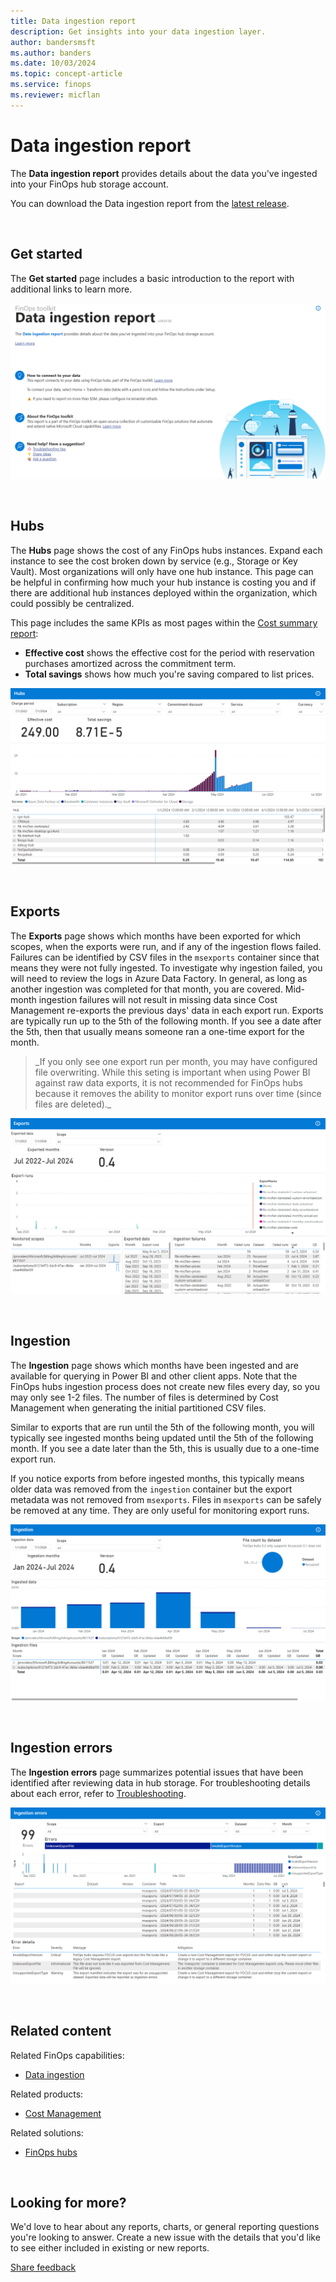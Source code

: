 ```yaml
---
title: Data ingestion report
description: Get insights into your data ingestion layer.
author: bandersmsft
ms.author: banders
ms.date: 10/03/2024
ms.topic: concept-article
ms.service: finops
ms.reviewer: micflan
---
```


<!-- markdownlint-disable-next-line MD025 -->
# Data ingestion report

The **Data ingestion report** provides details about the data you've ingested into your FinOps hub storage account.

You can download the Data ingestion report from the [latest release](https://github.com/microsoft/finops-toolkit/releases/latest).

<br>

## Get started

The **Get started** page includes a basic introduction to the report with additional links to learn more.

![Screenshot of the Get started page](../../media/power-bi/data-ingestion_get-started.png)

<br>

## Hubs

The **Hubs** page shows the cost of any FinOps hubs instances. Expand each instance to see the cost broken down by service (e.g., Storage or Key Vault). Most organizations will only have one hub instance. This page can be helpful in confirming how much your hub instance is costing you and if there are additional hub instances deployed within the organization, which could possibly be centralized.

This page includes the same KPIs as most pages within the [Cost summary report](./cost-summary.md):

- **Effective cost** shows the effective cost for the period with reservation purchases amortized across the commitment term.
- **Total savings** shows how much you're saving compared to list prices.

![Screenshot of the Hubs page](../../media/power-bi/data-ingestion_hubs.png)

<br>

## Exports

The **Exports** page shows which months have been exported for which scopes, when the exports were run, and if any of the ingestion flows failed. Failures can be identified by CSV files in the `msexports` container since that means they were not fully ingested. To investigate why ingestion failed, you will need to review the logs in Azure Data Factory. In general, as long as another ingestion was completed for that month, you are covered. Mid-month ingestion failures will not result in missing data since Cost Management re-exports the previous days' data in each export run. Exports are typically run up to the 5th of the following month. If you see a date after the 5th, then that usually means someone ran a one-time export for the month.

<blockquote class="tip" markdown="1">
  _If you only see one export run per month, you may have configured file overwriting. While this seting is important when using Power BI against raw data exports, it is not recommended for FinOps hubs because it removes the ability to monitor export runs over time (since files are deleted)._
</blockquote>

![Screenshot of the Exports page](../../media/power-bi/data-ingestion_exports.png)

<br>

## Ingestion

The **Ingestion** page shows which months have been ingested and are available for querying in Power BI and other client apps. Note that the FinOps hubs ingestion process does not create new files every day, so you may only see 1-2 files. The number of files is determined by Cost Management when generating the initial partitioned CSV files.

Similar to exports that are run until the 5th of the following month, you will typically see ingested months being updated until the 5th of the following month. If you see a date later than the 5th, this is usually due to a one-time export run.

If you notice exports from before ingested months, this typically means older data was removed from the `ingestion` container but the export metadata was not removed from `msexports`. Files in `msexports` can be safely be removed at any time. They are only useful for monitoring export runs.

![Screenshot of the Ingestion page](../../media/power-bi/data-ingestion_ingestion.png)

<br>

## Ingestion errors

The **Ingestion errors** page summarizes potential issues that have been identified after reviewing data in hub storage. For troubleshooting details about each error, refer to [Troubleshooting](../../_resources/troubleshooting.md).

![Screenshot of the Ingestion errors page](../../media/power-bi/data-ingestion_ingestion-errors.png)

<br>

## Related content

Related FinOps capabilities:

- [Data ingestion](../../framework/understand/ingestion.md)

Related products:

- [Cost Management](/azure/cost-management-billing/costs/)

Related solutions:

- [FinOps hubs](../hubs/finops-hubs-overview.md)

<br>

## Looking for more?

We'd love to hear about any reports, charts, or general reporting questions you're looking to answer. Create a new issue with the details that you'd like to see either included in existing or new reports.

[Share feedback](https://aka.ms/ftk/idea)

<br>
